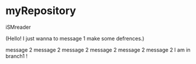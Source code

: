 # myRepository
iSMreader

(Hello! I just wanna to 
  message 1
make some defrences.)

  message 2  message 2  message 2  message 2  message 2  message 2
I am in branch1 !
